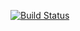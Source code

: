 [![Build Status](https://travis-ci.org/fontdirectory/dorsa.svg?branch=master)](https://travis-ci.org/fontdirectory/dorsa)

